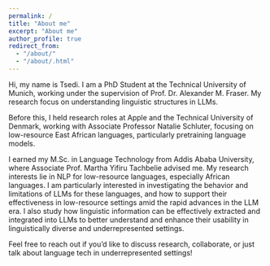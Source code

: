 ```yaml
---
permalink: /
title: "About me"
excerpt: "About me"
author_profile: true
redirect_from: 
  - "/about/"
  - "/about/.html"
---
```

Hi, my name is Tsedi. I am a PhD Student at the Technical University of Munich, working under the supervision of Prof. Dr. Alexander M. Fraser. My research focus on understanding linguistic structures in LLMs.

Before this, I held research roles at Apple and the Technical University of Denmark, working with Associate Professor Natalie Schluter, focusing on low-resource East African languages, particularly pretraining language models.

I earned my M.Sc. in Language Technology from Addis Ababa University, where Associate Prof. Martha Yifiru Tachbelie advised me.
My research interests lie in NLP for low-resource languages, especially African languages. I am particularly interested in investigating the behavior and limitations of LLMs for these languages, and how to support their effectiveness in low-resource settings amid the rapid advances in the LLM era. I also study how linguistic information can be effectively extracted and integrated into LLMs to better understand and enhance their usability in linguistically diverse and underrepresented settings.

Feel free to reach out if you’d like to discuss research, collaborate, or just talk about language tech in underrepresented settings!